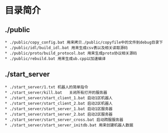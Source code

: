# 目录简介

## ./public 
	* ./public/copy_config.bat 用来拷贝./public/copyfile中的文件到debug目录下
	* ./public/idl/build_idl.bat 用来生成csv表以及相关读取源码
	* ./public/proto/build_protocol.bat 用来生成proto协议相关源码
	* ./public/rebuild.bat 用来生成ub.cpp以加速编译

## ./start_server
	* ./start_server/1.txt 机器人的简单指令
	* ./start_server/kill.bat	关闭所有打开的服务器
	* ./start_server/start_client_1.bat 启动1区机器人
	* ./start_server/start_client_2.bat 启动2区机器人
	* ./start_server/start_server_1.bat 启动1区服务器
	* ./start_server/start_server_2.bat 启动2区服务器
	* ./start_server/start_server_cross.bat 启动跨服服务器
	* ./start_server/start_server_initdb.bat 用来创建机器人数据
	

	




